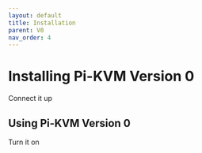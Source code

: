 ```yaml
---
layout: default
title: Installation
parent: V0
nav_order: 4
---
```


# Installing Pi-KVM Version 0

Connect it up

## Using Pi-KVM Version 0

Turn it on

